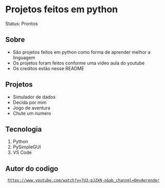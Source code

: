 # Projetos feitos em python

Status: Prontos

## Sobre

+ São projetos feitos em python como forma de aprender melhor a linguagem 
+ Os projetos foram feitos conforme uma video aula do youtube 
+ Os creditos estão nesse README 

## Projetos

+ Simulador de dados
+ Decida por mim
+ Jogo de aventura
+ Chute um numero

## Tecnologia

1. Python
2. PySimpleGUI
3. VS Code

## Autor do codigo

<code> https://www.youtube.com/watch?v=7U3-pJZkN-o&ab_channel=DevAprender </code>